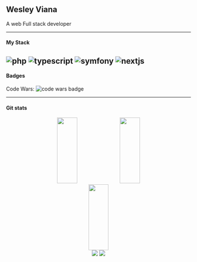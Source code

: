 ## Wesley Viana
A web Full stack developer

---
#### My Stack
![php](https://img.shields.io/badge/php-1f2430?style=for-the-badge&logo=php)
![typescript](https://img.shields.io/badge/typescript-1f2430?style=for-the-badge&logo=typescript)
![symfony](https://img.shields.io/badge/symfony-1f2430?style=for-the-badge&logo=symfony)
![nextjs](https://img.shields.io/badge/next_js-1f2430?style=for-the-badge&logo=next_js)
---
#### Badges
Code Wars: ![code wars badge](https://www.codewars.com/users/wesleyjs/badges/micro)

---
#### Git stats
<div style="text-align: center;">
    <img width="33%" height="180" src="https://github-readme-stats.vercel.app/api?username=wesleyjs&show_icons=true&theme=ayu-mirage">
    <img width="33%" height="180" src="https://github-readme-streak-stats.herokuapp.com/?user=wesleyjs&theme=ayu-mirage">
    <img width="33%" height="180" src="https://github-readme-stats.vercel.app/api/top-langs/?username=wesleyJs&layout=compact&langs_count=7&theme=false">
 
</div>

 <div style="text-align: center"> 
  <a href="https://www.instagram.com/wesley_vmartins/" target="_blank"><img src="https://img.shields.io/badge/-Instagram-%23E4405F?style=for-the-badge&logo=instagram&logoColor=white" target="_blank"></a>
  <a href="https://www.linkedin.com/in/wesley-martins-103430207/" target="_blank"><img src="https://img.shields.io/badge/-LinkedIn-%230077B5?style=for-the-badge&logo=linkedin&logoColor=white" target="_blank"></a>  
</div>
